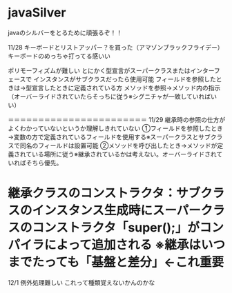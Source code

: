 # javaSilver
javaのシルバーをとるために頑張るぞ！！

11/28
キーボードとリストアッパー？を買った（アマゾンブラックフライデー）
キーボードのめっちゃ打ってる感いい

ポリモーフィズムが難しい
とにかく型宣言がスーパークラスまたはインターフェースで
インスタンスがサブクラスだったら使用可能
フィールドを参照したときは→型宣言したときに定義されている方
メソッドを参照→メソッド内の指示（オーバーライドされていたらそっちに従う※シグニチャが一致していればいい）

＝＝＝＝＝＝＝＝＝＝＝＝＝＝＝＝＝＝＝＝＝＝＝
11/29
継承時の参照の仕方がよくわかっていないというか理解しきれていない
①フィールドを参照したとき→変数の方で定義されているフィールドを使用する※スーパークラスとサブクラスで同名のフィールドは設置可能
②メソッドを呼び出したとき→メソッドが定義されている場所に従う※継承されているかは考えない。オーバーライドされていればそちら優先。

継承クラスのコンストラクタ：サブクラスのインスタンス生成時にスーパークラスのコンストラクタ「super();」がコンパイラによって追加される
※継承はいつまでたっても「基盤と差分」←これ重要
========================
12/1
例外処理難しい
これって種類覚えないかんのかな
